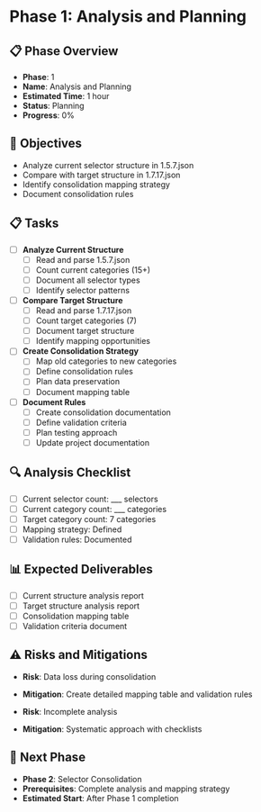 # Phase 1: Analysis and Planning

## 📋 Phase Overview
- **Phase**: 1
- **Name**: Analysis and Planning
- **Estimated Time**: 1 hour
- **Status**: Planning
- **Progress**: 0%

## 🎯 Objectives
- Analyze current selector structure in 1.5.7.json
- Compare with target structure in 1.7.17.json
- Identify consolidation mapping strategy
- Document consolidation rules

## 📋 Tasks
- [ ] **Analyze Current Structure**
  - [ ] Read and parse 1.5.7.json
  - [ ] Count current categories (15+)
  - [ ] Document all selector types
  - [ ] Identify selector patterns

- [ ] **Compare Target Structure**
  - [ ] Read and parse 1.7.17.json
  - [ ] Count target categories (7)
  - [ ] Document target structure
  - [ ] Identify mapping opportunities

- [ ] **Create Consolidation Strategy**
  - [ ] Map old categories to new categories
  - [ ] Define consolidation rules
  - [ ] Plan data preservation
  - [ ] Document mapping table

- [ ] **Document Rules**
  - [ ] Create consolidation documentation
  - [ ] Define validation criteria
  - [ ] Plan testing approach
  - [ ] Update project documentation

## 🔍 Analysis Checklist
- [ ] Current selector count: ___ selectors
- [ ] Current category count: ___ categories
- [ ] Target category count: 7 categories
- [ ] Mapping strategy: Defined
- [ ] Validation rules: Documented

## 📊 Expected Deliverables
- [ ] Current structure analysis report
- [ ] Target structure analysis report
- [ ] Consolidation mapping table
- [ ] Validation criteria document

## ⚠️ Risks and Mitigations
- **Risk**: Data loss during consolidation
- **Mitigation**: Create detailed mapping table and validation rules

- **Risk**: Incomplete analysis
- **Mitigation**: Systematic approach with checklists

## 🚀 Next Phase
- **Phase 2**: Selector Consolidation
- **Prerequisites**: Complete analysis and mapping strategy
- **Estimated Start**: After Phase 1 completion
